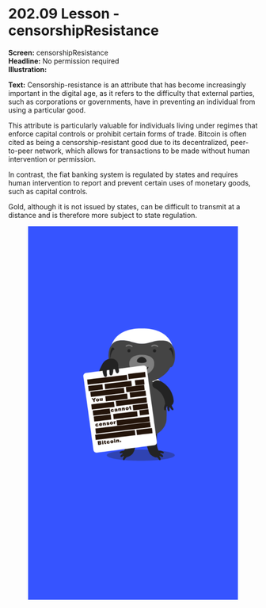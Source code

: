 # 202.09 Lesson - censorshipResistance

**Screen:** censorshipResistance\
**Headline:** No permission required\
**Illustration:**

**Text:** Censorship-resistance is an attribute that has become increasingly important in the digital age, as it refers to the difficulty that external parties, such as corporations or governments, have in preventing an individual from using a particular good.&#x20;

This attribute is particularly valuable for individuals living under regimes that enforce capital controls or prohibit certain forms of trade. Bitcoin is often cited as being a censorship-resistant good due to its decentralized, peer-to-peer network, which allows for transactions to be made without human intervention or permission.

In contrast, the fiat banking system is regulated by states and requires human intervention to report and prevent certain uses of monetary goods, such as capital controls.&#x20;

Gold, although it is not issued by states, can be difficult to transmit at a distance and is therefore more subject to state regulation.

<figure><img src="../.gitbook/assets/202-09.png" alt=""><figcaption></figcaption></figure>
